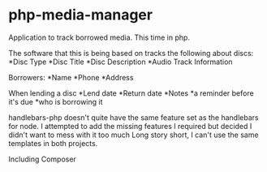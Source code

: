 php-media-manager
=============

Application to track borrowed media.
This time in php.

The software that this is being based on tracks the following about
discs:
*Disc Type
*Disc Title
*Disc Description
*Audio Track Information

Borrowers:
*Name
*Phone
*Address

When lending a disc
*Lend date
*Return date
*Notes
*a reminder before it's due
*who is borrowing it

handlebars-php doesn't quite have the same feature set as the handlebars for node.
I attempted to add the missing features I required but decided I didn't want to mess with it too much
Long story short, I can't use the same templates in both projects.

Including Composer
